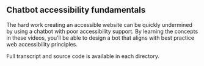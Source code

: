 ## Chatbot accessibility fundamentals ##
The hard work creating an accessible website can be quickly undermined by using a chatbot with poor accessibility support. By learning the concepts in these videos, you’ll be able to design a bot that aligns with best practice web accessibility principles. 

Full transcript and source code is available in each directory.

